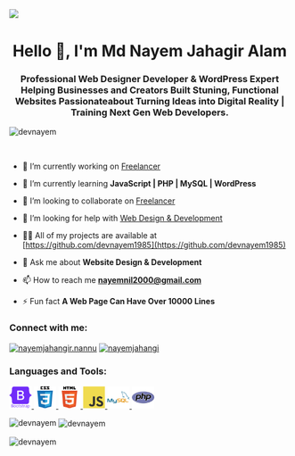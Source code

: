 <img src="https://scontent.fspd3-1.fna.fbcdn.net/v/t39.30808-1/518397313_1375436050182658_4707924813642922241_n.jpg?stp=dst-jpg_s200x200_tt6&_nc_cat=101&ccb=1-7&_nc_sid=1d2534&_nc_eui2=AeEP82o3wrZScPi2YPtrX1UhXo4XZqhJj3VejhdmqEmPdaerhF63vir0fpPKGeM-5P_CbI1c4Gymb03qJXQZNbDv&_nc_ohc=I3proJBu6HwQ7kNvwGWQzAP&_nc_oc=AdlFoWe7E_pUEwutZfSj_QCtFkhJ2PpqIFf1UB-t2C4IQqqNjoWeuSGTipVxjCpvOO8&_nc_zt=24&_nc_ht=scontent.fspd3-1.fna&_nc_gid=HwL1tbLPUIEJeY95zvQeiQ&oh=00_AfRiZROihhy9ICHY_GYPeUQ-a6SLq5zYEifmV761yA4YJA&oe=68939980">
<h1 align="center">Hello 👋, I'm Md Nayem Jahagir Alam</h1>
<h3 align="center">Professional Web Designer Developer & WordPress Expert Helping Businesses and Creators Built Stuning, 
Functional Websites Passionateabout Turning Ideas into Digital Reality | Training Next Gen Web Developers.</h3>

<p align="left"> <img src="https://komarev.com/ghpvc/?username=devnayem&label=Profile%20views&color=0e75b6&style=flat" alt="devnayem" /> </p>

<p align="left"> <a href="https://twitter.com/" target="blank"><img src="https://img.shields.io/twitter/follow/?logo=twitter&style=for-the-badge" alt="" /></a> </p>

- 🔭 I’m currently working on [Freelancer](https://www.freelancer.com/u/devnayem)

- 🌱 I’m currently learning **JavaScript | PHP | MySQL | WordPress**

- 👯 I’m looking to collaborate on [Freelancer](https://www.freelancer.com/u/devnayem)

- 🤝 I’m looking for help with [Web Design & Development](https://www.freelancer.com/u/devnayem)

- 👨‍💻 All of my projects are available at [https://github.com/devnayem1985](https://github.com/devnayem1985)

- 💬 Ask me about **Website Design & Development**

- 📫 How to reach me **nayemnil2000@gmail.com**

- ⚡ Fun fact **A Web Page Can Have Over 10000 Lines**

<h3 align="left">Connect with me:</h3>
<p align="left">
<a href="https://fb.com/nayemjahangir.nannu" target="blank"><img align="center" src="https://raw.githubusercontent.com/rahuldkjain/github-profile-readme-generator/master/src/images/icons/Social/facebook.svg" alt="nayemjahangir.nannu" height="30" width="40" /></a>
<a href="https://www.behance.net/nayemjahangi" target="blank"><img align="center" src="https://raw.githubusercontent.com/rahuldkjain/github-profile-readme-generator/master/src/images/icons/Social/behance.svg" alt="nayemjahangi" height="30" width="40" /></a>
</p>

<h3 align="left">Languages and Tools:</h3>
<p align="left"> <a href="https://getbootstrap.com" target="_blank" rel="noreferrer"> <img src="https://raw.githubusercontent.com/devicons/devicon/master/icons/bootstrap/bootstrap-plain-wordmark.svg" alt="bootstrap" width="40" height="40"/> </a> <a href="https://www.w3schools.com/css/" target="_blank" rel="noreferrer"> <img src="https://raw.githubusercontent.com/devicons/devicon/master/icons/css3/css3-original-wordmark.svg" alt="css3" width="40" height="40"/> </a> <a href="https://www.w3.org/html/" target="_blank" rel="noreferrer"> <img src="https://raw.githubusercontent.com/devicons/devicon/master/icons/html5/html5-original-wordmark.svg" alt="html5" width="40" height="40"/> </a> <a href="https://developer.mozilla.org/en-US/docs/Web/JavaScript" target="_blank" rel="noreferrer"> <img src="https://raw.githubusercontent.com/devicons/devicon/master/icons/javascript/javascript-original.svg" alt="javascript" width="40" height="40"/> </a> <a href="https://www.mysql.com/" target="_blank" rel="noreferrer"> <img src="https://raw.githubusercontent.com/devicons/devicon/master/icons/mysql/mysql-original-wordmark.svg" alt="mysql" width="40" height="40"/> </a> <a href="https://www.php.net" target="_blank" rel="noreferrer"> <img src="https://raw.githubusercontent.com/devicons/devicon/master/icons/php/php-original.svg" alt="php" width="40" height="40"/> </a> </p>

<p><img align="left" src="https://github-readme-stats.vercel.app/api/top-langs?username=devnayem&show_icons=true&locale=en&layout=compact" alt="devnayem" /></p>

<p>&nbsp;<img align="center" src="https://github-readme-stats.vercel.app/api?username=devnayem&show_icons=true&locale=en" alt="devnayem" /></p>

<p><img align="center" src="https://github-readme-streak-stats.herokuapp.com/?user=devnayem&" alt="devnayem" /></p>

